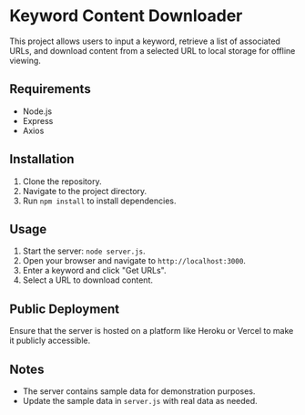 # Keyword Content Downloader

This project allows users to input a keyword, retrieve a list of associated URLs, and download content from a selected URL to local storage for offline viewing.

## Requirements

- Node.js
- Express
- Axios

## Installation

1. Clone the repository.
2. Navigate to the project directory.
3. Run `npm install` to install dependencies.

## Usage

1. Start the server: `node server.js`.
2. Open your browser and navigate to `http://localhost:3000`.
3. Enter a keyword and click "Get URLs".
4. Select a URL to download content.

## Public Deployment

Ensure that the server is hosted on a platform like Heroku or Vercel to make it publicly accessible.

## Notes

- The server contains sample data for demonstration purposes.
- Update the sample data in `server.js` with real data as needed.
